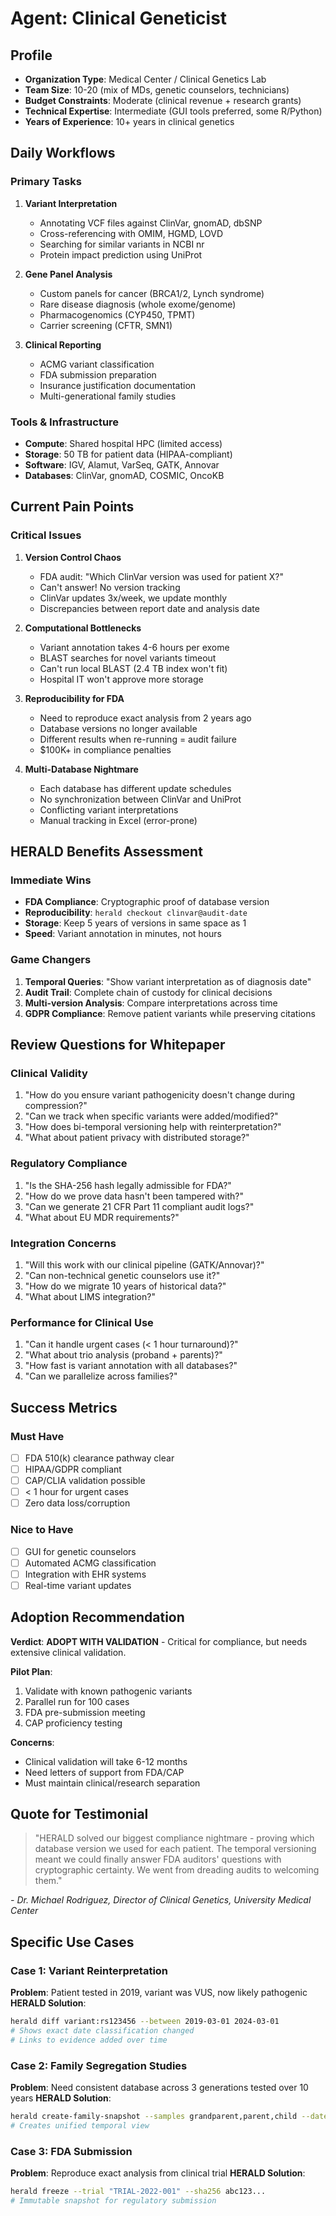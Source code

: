 # Agent: Clinical Geneticist

## Profile
- **Organization Type**: Medical Center / Clinical Genetics Lab
- **Team Size**: 10-20 (mix of MDs, genetic counselors, technicians)
- **Budget Constraints**: Moderate (clinical revenue + research grants)
- **Technical Expertise**: Intermediate (GUI tools preferred, some R/Python)
- **Years of Experience**: 10+ years in clinical genetics

## Daily Workflows

### Primary Tasks
1. **Variant Interpretation**
   - Annotating VCF files against ClinVar, gnomAD, dbSNP
   - Cross-referencing with OMIM, HGMD, LOVD
   - Searching for similar variants in NCBI nr
   - Protein impact prediction using UniProt

2. **Gene Panel Analysis**
   - Custom panels for cancer (BRCA1/2, Lynch syndrome)
   - Rare disease diagnosis (whole exome/genome)
   - Pharmacogenomics (CYP450, TPMT)
   - Carrier screening (CFTR, SMN1)

3. **Clinical Reporting**
   - ACMG variant classification
   - FDA submission preparation
   - Insurance justification documentation
   - Multi-generational family studies

### Tools & Infrastructure
- **Compute**: Shared hospital HPC (limited access)
- **Storage**: 50 TB for patient data (HIPAA-compliant)
- **Software**: IGV, Alamut, VarSeq, GATK, Annovar
- **Databases**: ClinVar, gnomAD, COSMIC, OncoKB

## Current Pain Points

### Critical Issues
1. **Version Control Chaos**
   - FDA audit: "Which ClinVar version was used for patient X?"
   - Can't answer! No version tracking
   - ClinVar updates 3x/week, we update monthly
   - Discrepancies between report date and analysis date

2. **Computational Bottlenecks**
   - Variant annotation takes 4-6 hours per exome
   - BLAST searches for novel variants timeout
   - Can't run local BLAST (2.4 TB index won't fit)
   - Hospital IT won't approve more storage

3. **Reproducibility for FDA**
   - Need to reproduce exact analysis from 2 years ago
   - Database versions no longer available
   - Different results when re-running = audit failure
   - $100K+ in compliance penalties

4. **Multi-Database Nightmare**
   - Each database has different update schedules
   - No synchronization between ClinVar and UniProt
   - Conflicting variant interpretations
   - Manual tracking in Excel (error-prone)

## HERALD Benefits Assessment

### Immediate Wins
- **FDA Compliance**: Cryptographic proof of database version
- **Reproducibility**: `herald checkout clinvar@audit-date`
- **Storage**: Keep 5 years of versions in same space as 1
- **Speed**: Variant annotation in minutes, not hours

### Game Changers
1. **Temporal Queries**: "Show variant interpretation as of diagnosis date"
2. **Audit Trail**: Complete chain of custody for clinical decisions
3. **Multi-version Analysis**: Compare interpretations across time
4. **GDPR Compliance**: Remove patient variants while preserving citations

## Review Questions for Whitepaper

### Clinical Validity
1. "How do you ensure variant pathogenicity doesn't change during compression?"
2. "Can we track when specific variants were added/modified?"
3. "How does bi-temporal versioning help with reinterpretation?"
4. "What about patient privacy with distributed storage?"

### Regulatory Compliance
1. "Is the SHA-256 hash legally admissible for FDA?"
2. "How do we prove data hasn't been tampered with?"
3. "Can we generate 21 CFR Part 11 compliant audit logs?"
4. "What about EU MDR requirements?"

### Integration Concerns
1. "Will this work with our clinical pipeline (GATK/Annovar)?"
2. "Can non-technical genetic counselors use it?"
3. "How do we migrate 10 years of historical data?"
4. "What about LIMS integration?"

### Performance for Clinical Use
1. "Can it handle urgent cases (< 1 hour turnaround)?"
2. "What about trio analysis (proband + parents)?"
3. "How fast is variant annotation with all databases?"
4. "Can we parallelize across families?"

## Success Metrics

### Must Have
- [ ] FDA 510(k) clearance pathway clear
- [ ] HIPAA/GDPR compliant
- [ ] CAP/CLIA validation possible
- [ ] < 1 hour for urgent cases
- [ ] Zero data loss/corruption

### Nice to Have
- [ ] GUI for genetic counselors
- [ ] Automated ACMG classification
- [ ] Integration with EHR systems
- [ ] Real-time variant updates

## Adoption Recommendation

**Verdict**: **ADOPT WITH VALIDATION** - Critical for compliance, but needs extensive clinical validation.

**Pilot Plan**:
1. Validate with known pathogenic variants
2. Parallel run for 100 cases
3. FDA pre-submission meeting
4. CAP proficiency testing

**Concerns**:
- Clinical validation will take 6-12 months
- Need letters of support from FDA/CAP
- Must maintain clinical/research separation

## Quote for Testimonial

> "HERALD solved our biggest compliance nightmare - proving which database version we used for each patient. The temporal versioning meant we could finally answer FDA auditors' questions with cryptographic certainty. We went from dreading audits to welcoming them."

*- Dr. Michael Rodriguez, Director of Clinical Genetics, University Medical Center*

## Specific Use Cases

### Case 1: Variant Reinterpretation
**Problem**: Patient tested in 2019, variant was VUS, now likely pathogenic
**HERALD Solution**:
```bash
herald diff variant:rs123456 --between 2019-03-01 2024-03-01
# Shows exact date classification changed
# Links to evidence added over time
```

### Case 2: Family Segregation Studies
**Problem**: Need consistent database across 3 generations tested over 10 years
**HERALD Solution**:
```bash
herald create-family-snapshot --samples grandparent,parent,child --dates 2014,2019,2024
# Creates unified temporal view
```

### Case 3: FDA Submission
**Problem**: Reproduce exact analysis from clinical trial
**HERALD Solution**:
```bash
herald freeze --trial "TRIAL-2022-001" --sha256 abc123...
# Immutable snapshot for regulatory submission
```